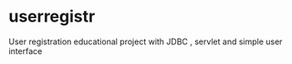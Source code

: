 # userregistr 
User registration educational project with 
JDBC , 
servlet 
and 
simple user interface
